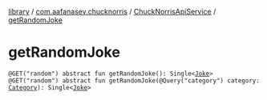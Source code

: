 [library](../../index.md) / [com.aafanasev.chucknorris](../index.md) / [ChuckNorrisApiService](index.md) / [getRandomJoke](./get-random-joke.md)

# getRandomJoke

`@GET("random") abstract fun getRandomJoke(): Single<`[`Joke`](../-joke/index.md)`>`
`@GET("random") abstract fun getRandomJoke(@Query("category") category: `[`Category`](../-category.md)`): Single<`[`Joke`](../-joke/index.md)`>`